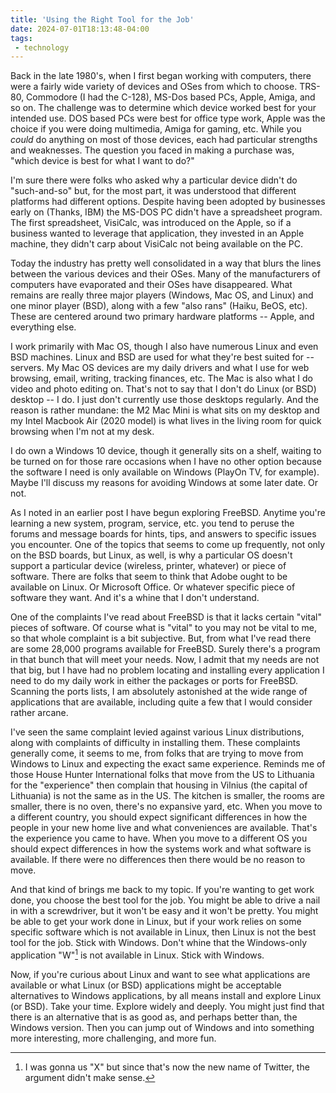 ```yaml
---
title: 'Using the Right Tool for the Job'
date: 2024-07-01T18:13:48-04:00
tags:
 - technology
---
```

Back in the late 1980's, when I first began working with computers, there were a fairly wide variety of devices and OSes from which to choose.  TRS-80, Commodore (I had the C-128), MS-Dos based PCs, Apple, Amiga, and so on.  The challenge was to determine which device worked best for your intended use.  DOS based PCs were best for office type work, Apple was the choice if you were doing multimedia, Amiga for gaming, etc.  While you *could* do anything on most of those devices, each had particular strengths and weaknesses.  The question you faced in making a purchase was, "which device is best for what I want to do?"  

I'm sure there were folks who asked why a particular device didn't do "such-and-so" but, for the most part, it was understood that different platforms had different options. Despite having been adopted by businesses early on (Thanks, IBM) the MS-DOS PC didn't have a spreadsheet program.  The first spreadsheet, VisiCalc, was introduced on the Apple, so if a business wanted to leverage that application, they invested in an Apple machine, they didn't carp about VisiCalc not being available on the PC.  

Today the industry has pretty well consolidated in a way that blurs the lines between the various devices and their OSes.  Many of the manufacturers of computers have evaporated and their OSes have disappeared.  What remains are really three major  players (Windows, Mac OS, and Linux) and one minor player (BSD), along with a few "also rans" (Haiku, BeOS, etc). These are centered around two primary hardware platforms -- Apple, and everything else.

I work primarily with Mac OS, though I also have numerous Linux and even BSD machines.  Linux and BSD are used for what they're best suited for -- servers. My Mac OS devices are my daily drivers and what I use for web browsing, email, writing, tracking finances, etc. The Mac is also what I do video and photo editing on. That's not to say that I don't do Linux (or BSD) desktop -- I do.  I just don't currently use those desktops regularly. And the reason is rather mundane: the M2 Mac Mini is what sits on my desktop and my Intel Macbook Air (2020 model) is what lives in the living room for quick browsing when I'm not at my desk.

I do own a Windows 10 device, though it generally sits on a shelf, waiting to be turned on for those rare occasions when I have no other option because the software I need is only available on Windows (PlayOn TV, for example).   Maybe I'll discuss my reasons for avoiding Windows at some later date. Or not.

As I noted in an earlier post I have begun exploring FreeBSD.  Anytime you're learning a new system, program, service, etc. you tend to peruse the forums and message boards for hints, tips, and answers to specific issues you encounter.  One of the topics that seems to come up frequently, not only on the BSD boards, but Linux, as well, is why a particular OS doesn't support a particular device (wireless, printer, whatever) or piece of software.  There are folks that seem to think that Adobe ought to be available on Linux. Or Microsoft Office.  Or whatever specific piece of software they want.  And it's a whine that I don't understand.

One of the complaints I've read about FreeBSD is that it lacks certain "vital" pieces of software.  Of course what is "vital" to you may not be vital to me, so that whole complaint is a bit subjective. But, from what I've read there are some 28,000 programs available for FreeBSD.  Surely there's a program in that bunch that will meet your needs.  Now, I admit that my needs are not that big, but I have had no problem locating and installing every application I need to do my daily work in either the packages or ports for FreeBSD. Scanning the ports lists, I am absolutely astonished at the wide range of applications that are available, including quite a few that I would consider rather arcane.

I've seen the same complaint levied against various Linux distributions, along with complaints of difficulty in installing them.  These complaints generally come, it seems to me, from folks that are trying to move from Windows to Linux and expecting the exact same experience.  Reminds me of those House Hunter International folks that move from the US to Lithuania for the "experience" then complain that housing in Vilnius (the capital of Lithuania) is not the same as in the US.  The kitchen is smaller, the rooms are smaller, there is no oven, there's no expansive yard, etc.  When you move to a different country, you should expect significant differences in how the people in your new home live and what conveniences are available.  That's the experience you came to have. When you move to a different OS you should expect differences in how the systems work and what software is available.  If there were no differences then there would be no reason to move. 

And that kind of brings me back to my topic. If you're wanting to get work done, you choose the best tool for the job.  You might be able to drive a nail in with a screwdriver, but it won't be easy and it won't be pretty.  You might be able to get your work done in Linux, but if your work relies on some specific software which is not available in Linux, then Linux is not the best tool for the job.  Stick with Windows.  Don't whine that the Windows-only application "W"[^1] is not available in Linux.  Stick with Windows.

Now, if you're curious about Linux and want to see what applications are available or what Linux (or BSD) applications might be acceptable alternatives to Windows applications, by all means install and explore Linux (or BSD). Take your time. Explore widely and deeply.  You might just find that there is an alternative that is as good as, and perhaps better than, the Windows version.  Then you can jump out of Windows and into something more interesting, more challenging, and more fun.

[^1]: I was gonna us "X" but since that's now the new name of Twitter, the argument didn't make sense.
